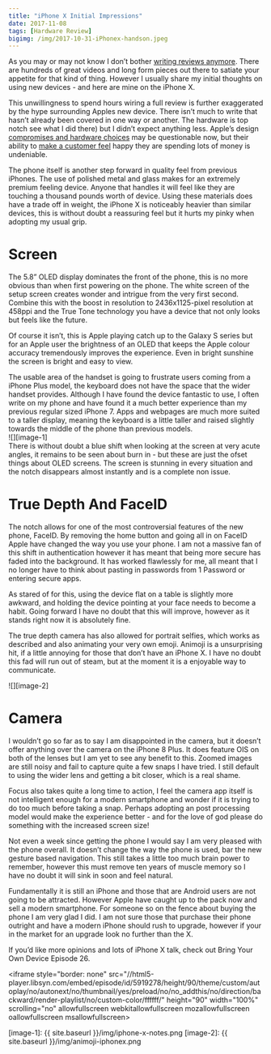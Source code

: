 ```yaml
---
title: "iPhone X Initial Impressions"
date: 2017-11-08
tags: [Hardware Review]
bigimg: /img/2017-10-31-iPhonex-handson.jpeg
---
```

As you may or may not know I don’t bother [writing reviews anymore][1]. There are hundreds of great videos and long form pieces out there to satiate your appetite for that kind of thing. However I usually share my initial thoughts on using new devices - and here are mine on the iPhone X.

This unwillingness to spend hours wiring a full review is further exaggerated by the hype surrounding Apples new device. There isn’t much to write that hasn’t already been covered in one way or another. The hardware is top notch see what I did there) but I didn’t expect anything less. Apple’s design [compromises and hardware choices][2] may be questionable now, but their ability to [make a customer feel][3] happy they are spending lots of money is undeniable.

The phone itself is another step forward in quality feel from previous iPhones. The use of polished metal and glass makes for an extremely premium feeling device. Anyone that handles it will feel like they are touching a thousand pounds worth of device. Using these materials does have a trade off in weight, the iPhone X is noticeably heavier than similar devices, this is without doubt a reassuring feel but it hurts my pinky when adopting my usual grip.

# Screen
The 5.8” OLED display dominates the front of the phone, this is no more obvious than when first powering on the phone. The white screen of the setup screen creates wonder and intrigue from the very first second. Combine this with the boost in resolution to 2436x1125-pixel resolution at 458ppi and the True Tone technology you have a device that not only looks but feels like the future. 

Of course it isn’t, this is Apple playing catch up to the Galaxy S series but for an Apple user the brightness of an OLED that keeps the Apple colour accuracy tremendously improves the experience. Even in bright sunshine the screen is bright and easy to view. 

The usable area of the handset is going to frustrate users coming from a iPhone Plus model, the keyboard does not have the space that the wider handset provides. Although I have found the device fantastic to use, I often write on my phone and have found it a much better experience than my previous regular sized iPhone 7. Apps and webpages are much more suited to a taller display, meaning the keyboard is a little taller and raised slightly towards the middle of the phone  than previous models. 
<br>![][image-1]<br>
There is without doubt a blue shift when looking at the screen at very acute angles, it remains to be seen about burn in - but these are just the ofset things about OLED screens. The screen is stunning in every situation and the notch disappears almost instantly and is a complete non issue.

# True Depth And FaceID
The notch allows for one of the most controversial features of the new phone, FaceID. By removing the home button and going all in on FaceID Apple have changed the way you use your phone. I am not a massive fan of this shift in authentication however it has meant that being more secure has faded into the background. It has worked flawlessly for me, all meant that I no longer have to think about pasting in passwords from 1 Password or entering secure apps. 

As stared of for this, using the device flat on a table is slightly more awkward, and holding the device pointing at your face needs to become a habit. Going forward I have no doubt that this will improve, however as it stands right now it is absolutely fine. 

The true depth camera has also allowed for portrait selfies, which works as described and also animating your very own emoji. Animoji is a unsurprising hit, if a little annoying for those that don’t have an iPhone X. I have no doubt this fad will run out of steam, but at the moment it is a enjoyable way to communicate. 

![][image-2]

# Camera
I wouldn’t go so far as to say I am disappointed in the camera, but it doesn’t offer anything over the camera on the iPhone 8 Plus. It does feature OIS on both of the lenses but I am yet to see any benefit to this. Zoomed images are still noisy and fail to capture quite a few snaps I have tried.  I still default to using the wider lens and getting a bit closer, which is a real shame. 

Focus also takes quite a long time to action, I feel the camera app itself is not intelligent enough for a modern smartphone and wonder if it is trying to do too much before taking a snap. Perhaps adopting an post processing model would make the experience better - and for the love of god please do something with the increased screen size!

Not even a week since getting the phone I would say I am very pleased with the phone overall. It doesn’t change the way the phone is used, bar the new gesture based navigation. This still takes a little too much brain power to remember, however this must remove ten years of muscle memory so I have no doubt it will sink in soon and feel natural.

Fundamentally it is still an iPhone and those that are Android users are not going to be attracted. However Apple have caught up to the pack now and sell a modern smartphone. For someone so on the fence about buying the phone I am very glad I did. I am not sure those that purchase their phone outright and have a modern iPhone should rush to upgrade, however if your in the market for an upgrade look no further than the X.

If you’d like more opinions and lots of iPhone X talk, check out Bring Your Own Device Episode 26.

\<iframe style="border: none" src="//html5-player.libsyn.com/embed/episode/id/5919278/height/90/theme/custom/autoplay/no/autonext/no/thumbnail/yes/preload/no/no\_addthis/no/direction/backward/render-playlist/no/custom-color/ffffff/" height="90" width="100%" scrolling="no"  allowfullscreen webkitallowfullscreen mozallowfullscreen oallowfullscreen msallowfullscreen\></iframe>

[1]:	https://www.gr36.com/post/2017-07-07-ipad-pro-initial-impressions/
[2]:	https://www.gr36.com/post/2017-10-06-apple-design-failing/
[3]:	https://www.gr36.com/post/2017-11-06-apples-service-advantage/

[image-1]:	{{ site.baseurl }}/img/iphone-x-notes.png
[image-2]:	{{ site.baseurl }}/img/animoji-iphonex.png